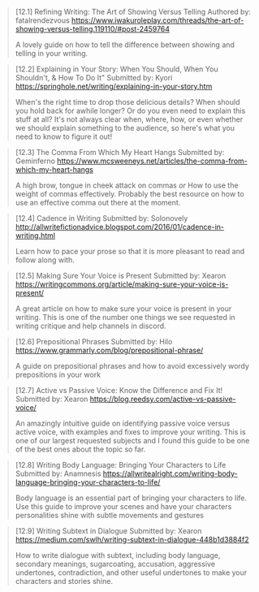> [12.1] Refining Writing: The Art of Showing Versus Telling
> Authored by: fatalrendezvous
> <https://www.iwakuroleplay.com/threads/the-art-of-showing-versus-telling.119110/#post-2459764>
> 
> A lovely guide on how to tell the difference between showing and telling in your writing. 

> [12.2] Explaining in Your Story: When You Should, When You Shouldn't, & How To Do It"
> Submitted by: Kyori
> <https://springhole.net/writing/explaining-in-your-story.htm>
> 
> When's the right time to drop those delicious details? When should you hold back for awhile longer? Or do you even need to explain this stuff at all? It's not always clear when, where, how, or even whether we should explain something to the audience, so here's what you need to know to figure it out!

> [12.3] The Comma From Which My Heart Hangs
> Submitted by: Geminferno
> <https://www.mcsweeneys.net/articles/the-comma-from-which-my-heart-hangs>
> 
> A high brow, tongue in cheek attack on commas *or* How to use the weight of commas effectively. Probably the best resource on how to use an effective comma out there at the moment.

> [12.4] Cadence in Writing 
> Submitted by: Solonovely
> <http://allwritefictionadvice.blogspot.com/2016/01/cadence-in-writing.html>
> 
> Learn how to pace your prose so that it is more pleasant to read and follow along with.

> [12.5] Making Sure Your Voice is Present
> Submitted by: Xearon
> <https://writingcommons.org/article/making-sure-your-voice-is-present/>
> 
> A great article on how to make sure your voice is present in your writing. This is one of the number one things we see requested in writing critique and help channels in discord. 

> [12.6] Prepositional Phrases
> Submitted by: Hilo
> <https://www.grammarly.com/blog/prepositional-phrase/>
> 
> A guide on prepositional phrases and how to avoid excessively wordy prepositions in your work

> [12.7] Active vs Passive Voice: Know the Difference and Fix It!
> Submitted by: Xearon
> <https://blog.reedsy.com/active-vs-passive-voice/>
> 
> An amazingly intuitive guide on identifying passive voice versus active voice, with examples and fixes to improve your writing. This is one of our largest requested subjects and I found this guide to be one of the best ones about the topic so far.

> [12.8] Writing Body Language: Bringing Your Characters to Life
> Submitted by: Anamnesis
> <https://allwritealright.com/writing-body-language-bringing-your-characters-to-life/>
> 
> Body language is an essential part of bringing your characters to life. Use this guide to improve your scenes and have your characters personalities shine with subtle movements and gestures

> [12.9] Writing Subtext in Dialogue
> Submitted by: Xearon
> <https://medium.com/swlh/writing-subtext-in-dialogue-448b1d3884f2>
> 
> How to write dialogue with subtext, including body language, secondary meanings, sugarcoating, accusation, aggressive undertones, contradiction, and other useful undertones to make your characters and stories shine.

